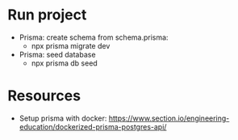 # Run project

- Prisma: create schema from schema.prisma:
  - npx prisma migrate dev
- Prisma: seed database
  - npx prisma db seed

# Resources

- Setup prisma with docker: https://www.section.io/engineering-education/dockerized-prisma-postgres-api/

